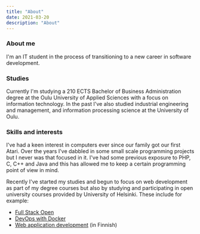 ```yaml
---
title: "About"
date: 2021-03-20
description: "About"
---
```


### About me

I'm an IT student in the process of transitioning to a new career in software development.

### Studies

Currently I'm studying a 210 ECTS Bachelor of Business Administration degree at the Oulu University of Applied Sciences with a focus on information technology. In the past I've also studied industrial engineering and management, and information processing science at the University of Oulu.

### Skills and interests

I've had a keen interest in computers ever since our family got our first Atari. Over the years I've dabbled in some small scale programming projects but I never was that focused in it. I've had some previous exposure to PHP, C, C++ and Java and this has allowed me to keep a certain programming point of view in mind.

Recently I've started my studies and begun to focus on web development as part of my degree courses but also by studying and participating in open university courses provided by University of Helsinki. These include for example:

* [Full Stack Open](https://fullstackopen.com/)
* [DevOps with Docker](https://devopswithdocker.com/)
* [Web application development](https://web-palvelinohjelmointi-20.mooc.fi/) (in Finnish)
